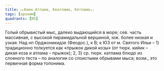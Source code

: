 ```yaml
---
title: ⒜Киик-Атлама, Кеатлама, Кятлама⒵
tags: [ороним]
quadrants: [И5]
---
```


Голый обрывистый мыс, далеко выдающийся в море; сев. часть массивная, с высокой
пирамидальной вершиной, юж. более низкая и узкая. Над нп Орджоникидзе (Феодос.),
к В; к ЮЗ от м. Святого Ильи – 1) традиционно толкуется как «прыжок дикой козы»
(от тюрк. кийик – дикая коза и атлама – прыжок); 2, 3) ср. тюрк. катлама блюдо
из слоеного теста – по аналогии со слоистыми обрывами мыса; возм., это первичная
форма топонима.
